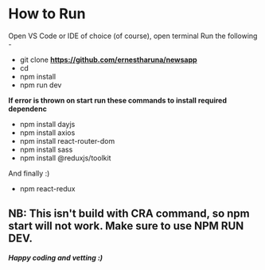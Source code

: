 # How to Run
Open VS Code or IDE of choice (of course), open terminal
Run the following - 
- git clone **https://github.com/ernestharuna/newsapp**
- cd <project-directory>
- npm install
- npm run dev
  
 **If error is thrown on start run these commands to install required dependenc**
- npm install dayjs
- npm install axios
- npm install react-router-dom
- npm install sass
- npm install @reduxjs/toolkit
 
 And finally :)
- npm react-redux

 
  
## NB: This isn't build with CRA command, so npm start will not work. Make sure to use NPM RUN DEV.
  
**_Happy coding and vetting :)_**
